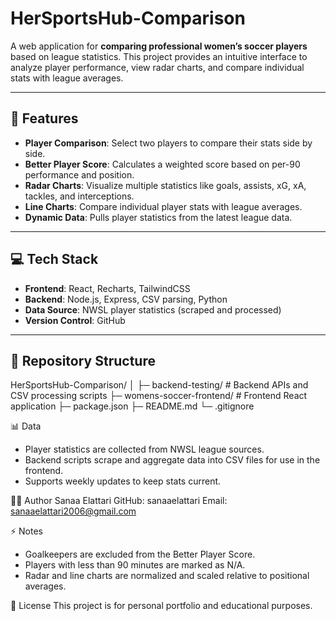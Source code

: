 # HerSportsHub-Comparison

A web application for **comparing professional women’s soccer players** based on league statistics. This project provides an intuitive interface to analyze player performance, view radar charts, and compare individual stats with league averages.

---

## 🌟 Features

- **Player Comparison**: Select two players to compare their stats side by side.
- **Better Player Score**: Calculates a weighted score based on per-90 performance and position.
- **Radar Charts**: Visualize multiple statistics like goals, assists, xG, xA, tackles, and interceptions.
- **Line Charts**: Compare individual player stats with league averages.
- **Dynamic Data**: Pulls player statistics from the latest league data.

---

## 💻 Tech Stack

- **Frontend**: React, Recharts, TailwindCSS
- **Backend**: Node.js, Express, CSV parsing, Python
- **Data Source**: NWSL player statistics (scraped and processed)
- **Version Control**: GitHub

---

## 📂 Repository Structure

HerSportsHub-Comparison/
│
├─ backend-testing/ # Backend APIs and CSV processing scripts
├─ womens-soccer-frontend/ # Frontend React application
├─ package.json
├─ README.md
└─ .gitignore

📊 Data

- Player statistics are collected from NWSL league sources.
- Backend scripts scrape and aggregate data into CSV files for use in the frontend.
- Supports weekly updates to keep stats current.

👩‍💻 Author
Sanaa Elattari
GitHub: sanaaelattari
Email: sanaaelattari2006@gmail.com

⚡ Notes
- Goalkeepers are excluded from the Better Player Score.
- Players with less than 90 minutes are marked as N/A.
- Radar and line charts are normalized and scaled relative to positional averages.

📜 License
This project is for personal portfolio and educational purposes.
